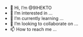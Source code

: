 - 👋 Hi, I’m @9IHEKTO
- 👀 I’m interested in ...
- 🌱 I’m currently learning ...
- 💞️ I’m looking to collaborate on ...
- 📫 How to reach me ...

<!---
9IHEKTO/9IHEKTO is a ✨ special ✨ repository because its `README.md` (this file) appears on your GitHub profile.
You can click the Preview link to take a look at your changes.
--->
